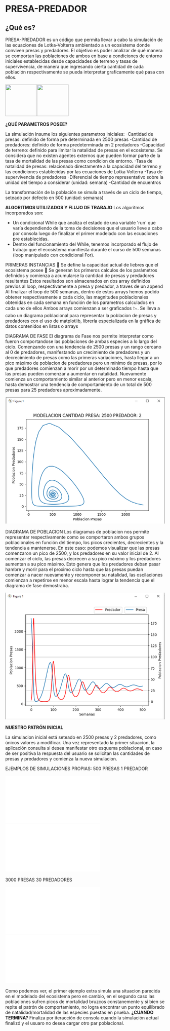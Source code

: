 # PRESA-PREDADOR
## ¿Qué es?

PRESA-PREDADOR es un código que permita llevar a cabo la simulación de las ecuaciones de Lotka-Volterra ambientado a un ecosistema donde conviven presas y predadores. El objetivo es poder analizar de qué manera se comportan las poblaciones de ambos en base a condiciones de entorno iniciales establecidas desde capacidades de terreno y tasas de supervivencia, de manera que ingresando cierta cantidad de cada población respectivamente se pueda interpretar graficamente qué pasa con ellos.

<img src="https://i.pinimg.com/originals/cc/4d/90/cc4d905bd67df4d2fc3747f010757e1d.jpg" width="100" height="100"><img src="http://todovector.com/vector/animales/terrestres/zorro/1.png" width="100" height="100">

**¿QUÉ PARAMETROS POSEE?**

La simulación insume los siguientes parametros iniciales:
-Cantidad de presas: definido de forma pre determinada en 2500 presas
-Cantidad de predadores: definido de forma predeterminada en 2 predadores
-Capacidad de terreno: definido para limitar la natalidad de presas en el ecosistema. Se considera que no existen agentes externos que pueden
formar parte de la tasa de mortalidad de las presas como condicion de entorno.
-Tasa de natalidad de presas: relacionado directamente a la capacidad del terreno y las condiciones establecidas por las ecuaciones de Lotka Volterra
-Tasa de supervivencia de predadores
-Diferencial de tiempo representativo sobre la unidad del tiempo a considerar (unidad: semana)
-Cantidad de encuentros

La transformación de la población se simula a través de un ciclo de tiempo, seteado por defecto en 500 (unidad: semanas)

**ALGORITMOS UTILIZADOS Y FLUJO DE TRABAJO**
Los algoritmos incorporados son:
- Un condicional While que analiza el estado de una variable 'run' que varía dependiendo de la toma de decisiones que el usuario lleve a cabo por consola luego de finalizar el primer modelado con las ecuaciones pre establecidas.
- Dentro del funcionamiento del While, tenemos incorporado el flujo de trabajo que el ecosistema manifiesta durante el curso de 500 semanas (loop manipulado con condicional For).

PRIMERAS INSTANCIAS :seedling:
Se define la capacidad actual de liebres que el ecosistema posee :rabbit:
Se generan los primeros calculos de los parámetros definidos y comienza a acumularse la cantidad de presas y predadores resultantes
Estos resultados son almacenados en dos array definidos previos al loop, respectivamente a presa y predador, a traves de un append
Al finalizar el loop de 500 semanas, dentro de estos arrays hemos podido obtener respectivamente a cada ciclo, las magnitudes poblacionales obtenidas en cada semana en función de los parametros calculados en cada uno de ellos
Ambos arrays comienzan a ser graficados :chart_with_downwards_trend:. Se lleva a cabo un diagrama poblacional para representar la poblacion de presas y predadores con el uso de matplotlib, librería especializada en la gráfica de datos contenidos en listas o arrays

DIAGRAMA DE FASE
El diagrama de Fase nos permite interpretar como fueron comportandose las poblaciones de ambas especies a lo largo del ciclo. Comenzando con una tendencia de 2500 presas y un rango cercano al 0 de predadores, manifestando un crecimiento de predadores y un decrecimiento de presas como las primeras variaciones, hasta llegar a un pico máximo de poblacion de predadores pero un mínimo de presas, por lo que predadores comienzan a morir por un determinado tiempo hasta que las presas pueden comenzar a aumentar en natalidad. Nuevamente comienza un comportamiento similar al anterior pero en menor escala, hasta demostrar una tendencia de comportamiento de un total de 500 presas para 25 predadores aproximadamente.

![image](src/phase-diagram.png)

DIAGRAMA DE POBLACION
Los diagramas de poblacion nos permite representar respectivamente como se comportaron ambos grupos poblacionales en función del tiempo, los picos crecientes, decrecientes y la tendencia a mantenerse. En este caso: podemos visualizar que las presas comenzaron un pico de 2500, y los predadores en su valor inicial de 2. Al comenzar el ciclo, las presas decrecen a su pico máximo y los predadores aumentan a su pico máximo. Esto genera que los predadores deban pasar hambre y morir para el proximo ciclo hasta que las presas puedan comenzar a nacer nuevamente y recomponer su natalidad, las oscilaciones comienzan a repetirse en menor escala hasta lograr la tendencia que el diagrama de fase demostraba.

![image](src/poblational-diagram.png)

**NUESTRO PATRÓN INICIAL**

La simulacion inicial está seteado en 2500 presas y 2 predadores, como únicos valores a modificar. Una vez representado la primer situacion, la aplicación consulta si desea manifestar otro esquema poblacional, en caso de ser positiva la respuesta del usuario se solicitan las cantidades de presas y predadores y comienza la nueva simulacion.

EJEMPLOS DE SIMULACIONES PROPIAS:
500 PRESAS 1 PREDADOR

![image](src/phase1-diagram.pdf)
![image](src/poblational1-diagram.pdf)

3000 PRESAS 30 PREDADORES

![image](src/phase2-diagram.pdf)
![image](src/poblational2-diagram.pdf)

Como podemos ver, el primer ejemplo extra simula una situacion parecida en el modelado del ecosistema pero en cambio, en el segundo caso las poblaciones sufren picos de mortalidad bruzcos constanemente y si bien se repite el patrón de comportamiento, no logra encontrar un punto equilibrado de natalidad/mortalidad de las especies puestas en prueba.
**¿CUANDO TERMINA?**
Finaliza por iteracción de consola cuando la simulación actual finalizó y el usuaro no desea cargar otro par poblacional.
